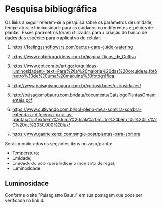 # Pesquisa bibliográfica

Os links a seguir referem-se a pesquisa sobre os parâmetros de umidade, temperatura e luminosidade para os cuidados com diferentes espécies de plantas. 
Esses parâmetros foram utilizados para a criação do banco de dados das espécies para o aplicativo de celular.

1. https://feelingsandflowers.com/cactus-care-guide-watering

2. https://www.colibriorquideas.com.br/pagina-Dicas_de_Cultivo

3. https://www.cpt.com.br/artigos/orquideas-luminosidade#:~:text=Para%20a%20maioria%20das%20orquídeas,fotômetro%20de%20uma%20máquina%20fotográfica.

4. http://www.paisagismobauru.com.br/curiosidades/curiosidades/

5. http://paisagismobauru.com.br/data/documents/CatalogoPlantasOrnamentais.pdf

6. https://www.cultivando.com.br/sol-pleno-meia-sombra-sombra-entenda-a-diferenca-para-as-plantas/#:~:text=Em%20uma%20sala%20muito%20bem,100%20lux%2C%20ou%2050.000%20lux!

7. https://www.gabrielkehdi.com/single-post/plantas-para-sombra


Serão monitorados os seguintes itens no vaso/planta:

* Temperatura;
* Umidade;
* Umidade do solo (para indicar o momento de rega);
* Luminosidade

## Luminosidade

Conforme o site "Paisagismo Bauru" em sua postagem que pode ser verificada no link 4. 
